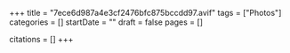 +++
title = "7ece6d987a4e3cf2476bfc875bccdd97.avif"
tags = ["Photos"]
categories = []
startDate = ""
draft = false
pages = []

citations = []
+++
